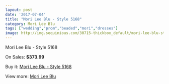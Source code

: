 ```yaml
---
layout: post
date: '2017-07-04'
title: "Mori Lee Blu - Style 5168"
category: Mori Lee Blu
tags: ["wedding","prom","beaded","mori","dresses"]
image: http://img.sequinious.com/30715-thickbox_default/mori-lee-blu-style-5168.jpg
---
```

Mori Lee Blu - Style 5168

On Sales: **$373.99**
<a href="https://www.sequinious.com/mori-lee-blu/2093-mori-lee-blu-style-5168.html"><amp-img layout="responsive" width="600" height="600" src="//img.sequinious.com/30715-thickbox_default/mori-lee-blu-style-5168.jpg" alt="Mori Lee Blu - Style 5168 0" /></a>
<a href="https://www.sequinious.com/mori-lee-blu/2093-mori-lee-blu-style-5168.html"><amp-img layout="responsive" width="600" height="600" src="//img.sequinious.com/30718-thickbox_default/mori-lee-blu-style-5168.jpg" alt="Mori Lee Blu - Style 5168 1" /></a>
<a href="https://www.sequinious.com/mori-lee-blu/2093-mori-lee-blu-style-5168.html"><amp-img layout="responsive" width="600" height="600" src="//img.sequinious.com/30717-thickbox_default/mori-lee-blu-style-5168.jpg" alt="Mori Lee Blu - Style 5168 2" /></a>
<a href="https://www.sequinious.com/mori-lee-blu/2093-mori-lee-blu-style-5168.html"><amp-img layout="responsive" width="600" height="600" src="//img.sequinious.com/30716-thickbox_default/mori-lee-blu-style-5168.jpg" alt="Mori Lee Blu - Style 5168 3" /></a>

Buy it: [Mori Lee Blu - Style 5168](https://www.sequinious.com/mori-lee-blu/2093-mori-lee-blu-style-5168.html "Mori Lee Blu - Style 5168")

View more: [Mori Lee Blu](https://www.sequinious.com/28-mori-lee-blu "Mori Lee Blu")